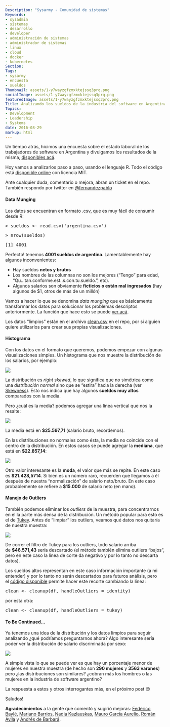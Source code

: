 ```yaml
---
Description: "Sysarmy - Comunidad de sistemas"
Keywords:
- sysadmin 
- sistemas
- desarrollo
- developer
- administración de sistemas
- administrador de sistemas
- linux
- cloud
- docker
- kubernetes
Section: 
Tags:
- sysarmy
- encuesta
- sueldos
Thumbnail: assets/1-y7wayzgfzmxktejssq3prq.png
socialImage: assets/1-y7wayzgfzmxktejssq3prq.png
featuredImage: assets/1-y7wayzgfzmxktejssq3prq.png
Title: Analizando los sueldos de la industria del software en Argentina (Parte 1)
Topics:
- Development
- Leadership
- Systems
date: 2016-08-29
markup: html
---
```


<p class="graf--p">Un tiempo atrás, hicimos una encuesta sobre el estado laboral de los trabajadores de software en Argentina y divulgamos los resultados de la misma, <a class="markup--anchor markup--p-anchor" href="https://drive.google.com/open?id=1axuz2PvpbQp85hpbV9Fk6tXKx0XHvx-Z" target="_blank" rel="noopener">disponibles acá</a>.</p>
<p class="graf--p">Hoy vamos a analizarlos paso a paso, usando el lenguaje R. Todo el código está <a class="markup--anchor markup--p-anchor" href="https://github.com/fernandezpablo85/sysarmy-salaries-data-2016/" target="_blank" rel="noopener">disponible online</a> con licencia MIT.</p>
<p class="graf--p">Ante cualquier duda, comentario o mejora, abran un ticket en el repo. También respondo por twitter en <a class="markup--anchor markup--p-anchor" href="https://twitter.com/fernandezpablo" target="_blank" rel="noopener">@fernandezpablo</a></p>
<h4 class="graf--h4">Data Munging</h4>
<p class="graf--p">Los datos se encuentran en formato .csv, que es muy fácil de consumir desde R:</p>
<pre class="graf--pre">&gt; sueldos &lt;- read.csv('argentina.csv')</pre>
<pre class="graf--pre">&gt; nrow(sueldos)</pre>
<pre class="graf--pre">[1] 4001</pre>
<p class="graf--p">Perfecto! tenemos <strong class="markup--strong markup--p-strong">4001 sueldos de argentina</strong>. Lamentablemente hay algunos inconvenientes:</p>
<ul class="postList">
<li class="graf--li">Hay sueldos <strong class="markup--strong markup--li-strong">netos y brutos</strong></li>
<li class="graf--li">Los nombres de las columnas no son los mejores (“Tengo” para edad, “Qu…tan.conforme.est..s.con.tu.sueldo.”, etc).</li>
<li class="graf--li">Algunos salarios son obviamente <strong class="markup--strong markup--li-strong">ficticios o están mal ingresados</strong> (hay algunos de $1, otros de más de un millón)</li>
</ul>
<p class="graf--p">Vamos a hacer lo que se denomina <em class="markup--em markup--p-em">data munging</em> que es básicamente transformar los datos para solucionar los problemas descriptos anteriormente. La función que hace esto se puede <a class="markup--anchor markup--p-anchor" href="https://github.com/fernandezpablo85/sysarmy-salaries-data-2016/blob/master/sysarmy.r#L9-L51" target="_blank" rel="noopener">ver acá</a>.</p>
<p class="graf--p">Los datos “limpios” están en el archivo <a class="markup--anchor markup--p-anchor" href="https://github.com/fernandezpablo85/sysarmy-salaries-data-2016/blob/master/clean.csv" target="_blank" rel="noopener">clean.csv</a> en el repo, por si alguien quiere utilizarlos para crear sus propias visualizaciones.</p>
<h4 class="graf--h4">Histograma</h4>
<p class="graf--p">Con los datos en el formato que queremos, podemos empezar con algunas visualizaciones simples. Un histograma que nos muestre la distribución de los salarios, por ejemplo:</p>
<p><img src="assets/eba8f-1i7omjwjvzse1pk6oncxmxw.png" /></p>
<p id="c03d" class="graf--p graf-after--figure">La distribución es <em class="markup--em markup--p-em">right skewed</em>, lo que significa que no simétrica como una <em class="markup--em markup--p-em">distribución normal</em> sino que se “estira” hacia la derecha (ver <a class="markup--anchor markup--p-anchor" href="https://en.wikipedia.org/wiki/Skewness" target="_blank" rel="nofollow noopener">Skewness</a>). Esto nos indica que hay algunos <strong class="markup--strong markup--p-strong">sueldos muy altos</strong> comparados con la media.</p>
<p id="c805" class="graf--p graf-after--p">Pero ¿cuál es la media? podemos agregar una línea vertical que nos la resalte:</p>
<p><img src="assets/3ded9-1u9ljitzxi07oo7xqhtgjhw.png" /></p>
<p id="d16d" class="graf--p graf-after--figure">La media está en <strong class="markup--strong markup--p-strong">$25.597,71 </strong>(salario bruto, recordemos).</p>
<p id="6cbf" class="graf--p graf-after--p">En las distribuciones no normales como ésta, la media no coincide con el centro de la distribución. En estos casos se puede agregar la <strong class="markup--strong markup--p-strong">mediana</strong>, que está en <strong class="markup--strong markup--p-strong">$22.857,14</strong>:</p>
<p><img src="assets/c9b13-1y7wayzgfzmxktejssq3prq.png" /></p>
<p id="c45a" class="graf--p graf-after--figure">Otro valor interesante es la <strong class="markup--strong markup--p-strong">moda</strong>, el valor que más se repite. En este caso es <strong class="markup--strong markup--p-strong">$21.428,5714</strong>. Si bien es un número raro, recuerden que llegamos a él después de nuestra “normalización” de salario neto/bruto. En este caso probablemente se refiere a <strong class="markup--strong markup--p-strong">$15.000 </strong>de salario neto (en mano).</p>
<h4 id="3d2b" class="graf--h4 graf-after--p">Manejo de Outliers</h4>
<p id="68ac" class="graf--p graf-after--h4">También podemos eliminar los <em class="markup--em markup--p-em">outliers</em> de la muestra, para concentrarnos en el la parte más densa de la distribución. Un método popular para esto es el de <a class="markup--anchor markup--p-anchor" href="http://datapigtechnologies.com/blog/index.php/highlighting-outliers-in-your-data-with-the-tukey-method/" target="_blank" rel="nofollow noopener">Tukey</a>. Antes de “limpiar” los outliers, veamos qué datos nos quitaría de nuestra muestra:</p>
<p><img src="assets/6484b-1c8rx2gpgzn3jlopnbxtgpg.png" /></p>
<p id="18ef" class="graf--p graf-after--figure">De correr el filtro de Tukey para los outliers, todo salario arriba de <strong class="markup--strong markup--p-strong">$46.571,43 </strong>sería descartado (el método también elimina outliers “bajos”, pero en este caso la línea de corte da negativo y por lo tanto no descarta datos).</p>
<p id="6ede" class="graf--p graf-after--p">Los sueldos altos representan en este caso información importante (a mi entender) y por lo tanto no serán descartados para futuros análisis, pero el <a class="markup--anchor markup--p-anchor" href="https://github.com/fernandezpablo85/sysarmy-salaries-data-2016/blob/master/sysarmy.r" target="_blank" rel="nofollow noopener">código disponible</a> permite hacer este recorte cambiando la línea:</p>
<pre id="238b" class="graf--pre graf-after--p">clean &lt;- cleanup(df, handleOutliers = identity)</pre>
<p id="d8f0" class="graf--p graf-after--pre">por esta otra:</p>
<pre id="a9bd" class="graf--pre graf-after--p">clean &lt;- cleanup(df, handleOutliers = tukey)</pre>
<h4 id="0886" class="graf--h4 graf-after--pre">To Be Continued…</h4>
<p id="baba" class="graf--p graf-after--h4">Ya tenemos una idea de la distribución y los datos limpios para seguir analizando ¿qué podríamos preguntarnos ahora? Algo interesante sería poder ver la distribución de salario discriminada por sexo:</p>
<p class="graf--p graf-after--h4"><img src="assets/f1817-1n0b5rjw1akpfg95wv6lttg.png" /></p>
<p id="2b9b" class="graf--p graf-after--figure">A simple vista lo que se puede ver es que hay un porcentaje menor de mujeres en nuestra muestra (de hecho son <strong class="markup--strong markup--p-strong">290 mujeres</strong> y <strong class="markup--strong markup--p-strong">3563 varones</strong>) pero ¿las distribuciones son similares? ¿cobran más los hombres o las mujeres en la industria de software argentino?</p>
<p id="cc86" class="graf--p graf-after--p">La respuesta a estos y otros interrogantes más, en el próximo post 😊</p>
<p id="9c67" class="graf--p graf-after--p">Saludos!</p>
<p id="4845" class="graf--p graf-after--p graf--last"><strong class="markup--strong markup--p-strong">Agradecimientos</strong> a la gente que comentó y sugirió mejoras: <a class="markup--anchor markup--p-anchor" href="https://twitter.com/FedericoBayle" target="_blank" rel="nofollow noopener">Federico Baylé</a>, <a class="markup--anchor markup--p-anchor" href="http://marianobarrios/" target="_blank" rel="nofollow noopener">Mariano Barrios</a>, <a class="markup--anchor markup--p-anchor" href="https://twitter.com/enekaz" target="_blank" rel="nofollow noopener">Nadia Kazlauskas</a>, <a class="markup--anchor markup--p-anchor" href="https://twitter.com/thecoldsessions" target="_blank" rel="nofollow noopener">Mauro García Aurelio</a>, <a class="markup--anchor markup--p-anchor" href="https://twitter.com/andavip" target="_blank" rel="nofollow noopener">Román Ávila</a> y <a class="markup--anchor markup--p-anchor" href="https://twitter.com/andresdb2" target="_blank" rel="nofollow noopener">Andrés de Barbará</a>.</p>
